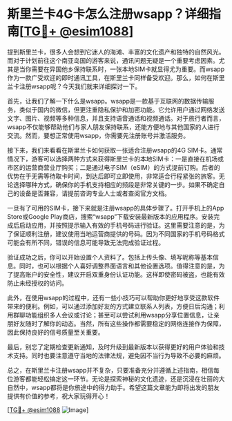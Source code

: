 # 斯里兰卡4G卡怎么注册wsapp？详细指南[[TG💪+ @esim1088](https://t.me/s/esim1088)]

提到斯里兰卡，很多人会想到它迷人的海滩、丰富的文化遗产和独特的自然风光。而对于计划前往这个南亚岛国的游客来说，通讯问题无疑是一个重要考虑因素。尤其是当你需要在异国他乡保持联系时，一张本地SIM卡就显得尤为重要。而wsapp作为一款广受欢迎的即时通讯工具，在斯里兰卡同样备受欢迎。那么，如何在斯里兰卡注册wsapp呢？今天我们就来详细探讨一下。

首先，让我们了解一下什么是wsapp。wsapp是一款基于互联网的数据传输服务，类似于国内的微信，但更注重隐私保护和加密功能。它允许用户通过网络发送文字、图片、视频等多种信息，并且支持语音通话和视频通话。对于旅行者而言，wsapp不仅能够帮助他们与家人朋友保持联系，还能方便地与其他国家的人进行交流。然而，要想正常使用wsapp，你需要先注册账号并激活服务。

接下来，我们来看看在斯里兰卡如何获取一张适合注册wsapp的4G SIM卡。通常情况下，游客可以选择两种方式来获得斯里兰卡的本地SIM卡：一是直接在机场或市区的运营商营业厅购买；二是通过电子SIM（eSIM）的方式提前订购。后者的优势在于无需等待取卡时间，到达后即可立即使用，非常适合行程紧张的旅客。无论选择哪种方式，确保你的手机支持相应的频段是非常关键的一步。如果不确定自己的设备是否兼容，请提前咨询专业人士或者查阅官方文档。

一旦有了可用的SIM卡，接下来就是注册wsapp的具体步骤了。打开手机上的App Store或Google Play商店，搜索“wsapp”下载安装最新版本的应用程序。安装完成后启动应用，并按照提示输入有效的手机号码进行验证。这里需要注意的是，为了保证顺利注册，建议使用当地运营商提供的号码。因为不同国家的手机号码格式可能会有所不同，错误的信息可能导致无法完成验证过程。

验证成功之后，你可以开始设置个人资料了。包括上传头像、填写昵称等基本信息。同时，也可以根据个人喜好调整界面语言和其他设置选项。值得注意的是，为了提高账户的安全性，建议开启双重身份认证功能。这样即使密码被盗，也能有效防止未经授权的访问。

此外，在使用wsapp的过程中，还有一些小技巧可以帮助你更好地享受这款软件带来的便利。例如，可以通过添加好友的方式建立联系人列表，方便日后沟通；利用群聊功能组织多人会议或讨论；甚至可以尝试利用wsapp分享位置信息，让亲朋好友随时了解你的动态。当然，所有这些操作都需要稳定的网络连接作为保障，因此保持良好的信号质量至关重要。

最后，别忘了定期检查更新通知，及时升级到最新版本以获得更好的用户体验和技术支持。同时也要注意遵守当地的法律法规，避免因不当行为导致不必要的麻烦。

总之，在斯里兰卡注册wsapp并不复杂，只要准备充分并遵循上述指南，相信每位游客都能轻松搞定这一环节。无论是探索神秘的文化遗迹，还是沉浸在壮丽的大自然中，wsapp都将是你旅途中的得力助手。希望这篇文章能为即将出发的朋友提供有价值的参考，祝大家玩得开心！

[[TG💪+ @esim1088](https://t.me/s/esim1088) ![Image](https://i.postimg.cc/4NQfJmqS/Snipaste-2025-05-13-00-14-12.png)]